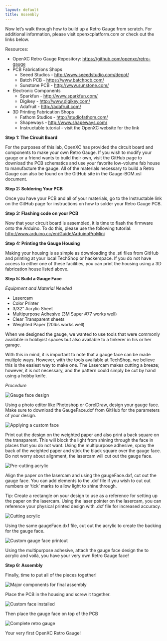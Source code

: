 ```yaml
---
layout: default
title: Assembly
---
```


Now let’s walk through how to build up a Retro Gauge from scratch. For
additional information, please visit openxcplatform.com or check out the links
below.

Resources:

* OpenXC Retro Gauge Repository: https://github.com/openxc/retro-gauge
* PCB Fabrications Shops
    * Seeed Studios - http://www.seeedstudio.com/depot/
    * Batch PCB - https://www.batchpcb.com/
    * Sunstone PCB - http://www.sunstone.com/
* Electronic Components
    * Sparkfun - http://www.sparkfun.com/
    * Digikey - http://www.digikey.com/
    * Adafruit - http://adafruit.com/
* 3D Printing Fabrication Shops
    * Fathom Studios - http://studiofathom.com/
    * Shapeways - http://www.shapeways.com/
    * Instructable tutorial - visit the OpenXC website for the link

**Step 1: The Circuit Board**

For the purposes of this lab, OpenXC has provided the circuit board and
components to make your own Retro Gauge. If you wish to modify your gauge or a
friend wants to build their own, visit the GitHub page to download the PCB
schematics and use your favorite low-volume fab house to manufacture the gauge.
All of the materials necessary to build a Retro Gauge can also be found on the
GitHub site in the Gauge-BOM.xsl document.

**Step 2: Soldering Your PCB**

Once you have your PCB and all of your materials, go to the Instructable link on
the GitHub page for instructions on how to solder your Retro Gauge PCB.

**Step 3: Flashing code on your PCB**

Now that your circuit board is assembled, it is time to flash the firmware onto
the Arduino. To do this, please use the following tutorial:
http://www.arduino.cc/en/Guide/ArduinoProMini

**Step 4: Printing the Gauge Housing**

Making your housing is as simple as downloading the .stl files from GitHub and
printing at your local TechShop or hackerspace. If you do not have access to
either one of these facilities, you can print the housing using a 3D fabrication
house listed above.

**Step 5: Build a Gauge Face**

*Equipment and Material Needed*

* Lasercam
* Color Printer
* 3/32” Acrylic Sheet
* Multipurpose Adhesive (3M Super #77 works well)
* Clear Transparent sheets
* Weighted Paper (20lbs works well)

When we designed the gauge, we wanted to use tools that were commonly available
in hobbyist spaces but also available to a tinkerer in his or her garage.

With this in mind, it is important to note that a gauge face can be made
multiple ways. However, with the tools available at TechShop, we believe this is
the easiest way to make one. The Lasercam makes cutting a breeze; however, it is
not necessary, and the pattern could simply be cut by hand using a hobby knife.

*Procedure*

![Gauge face design](/images/face-design.png)

Using a photo editor like Photoshop or CorelDraw, design your gauge face. Make
sure to download the GaugeFace.dxf from GitHub for the parameters of your
design.

![Applying a custom face](/images/applying-gauge-face.JPG)

Print out the design on the weighted paper and also print a back square on the
transparent. This will block the light from shining through the face in places
that you do not want. Using the multipurpose adhesive, spray the back of the
weighted paper and stick the black square over the gauge face. Do not worry
about alignment, the lasercam will cut out the gauge face.

![Pre-cutting acrylic](/images/lasercam1.jpg)

Align the paper on the lasercam and using the gaugeFace.dxf, cut out the gauge
face. You can add elements to the .dxf file if you wish to cut out numbers or
‘tick’ marks to allow light to shine through.

Tip: Create a rectangle on your design to use as a reference for setting up the
paper on the lasercam. Using the laser pointer on the lasercam, you can
reference your physical printed design with .dxf file for increased accuracy.

![Cutting acrylic](/images/lasercam.jpg)

Using the same gaugeFace.dxf file, cut out the acrylic to create the backing for
the gauge face.

![Custom gauge face printout](/images/custom-face.JPG)

Using the multipurpose adhesive, attach the gauge face design the to acrylic and
voilà, you have your very own Retro Gauge face!

**Step 6: Assembly**

Finally, time to put all of the pieces together!

![Major components for final assembly](/images/major-components.JPG)

Place the PCB in the housing and screw it together.

![Custom face installed](/images/installed-face.JPG)

Then place the gauge face on top of the PCB

![Complete retro gauge](/images/completed-gauge.JPG)

Your very first OpenXC Retro Gauge!
